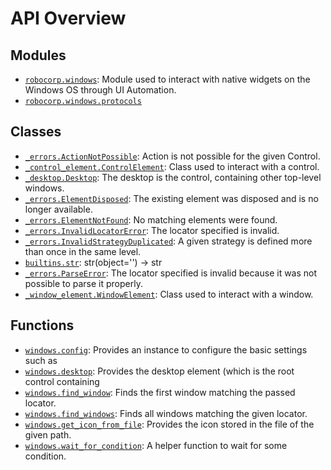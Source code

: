 <!-- markdownlint-disable -->

# API Overview

## Modules

- [`robocorp.windows`](./robocorp.windows.md#module-robocorpwindows): Module used to interact with native widgets on the Windows OS through UI Automation.
- [`robocorp.windows.protocols`](./robocorp.windows.protocols.md#module-robocorpwindowsprotocols)

## Classes

- [`_errors.ActionNotPossible`](./robocorp.windows._errors.md#class-actionnotpossible): Action is not possible for the given Control.
- [`_control_element.ControlElement`](./robocorp.windows._control_element.md#class-controlelement): Class used to interact with a control.
- [`_desktop.Desktop`](./robocorp.windows._desktop.md#class-desktop): The desktop is the control, containing other top-level windows.
- [`_errors.ElementDisposed`](./robocorp.windows._errors.md#class-elementdisposed): The existing element was disposed and is no longer available.
- [`_errors.ElementNotFound`](./robocorp.windows._errors.md#class-elementnotfound): No matching elements were found.
- [`_errors.InvalidLocatorError`](./robocorp.windows._errors.md#class-invalidlocatorerror): The locator specified is invalid.
- [`_errors.InvalidStrategyDuplicated`](./robocorp.windows._errors.md#class-invalidstrategyduplicated): A given strategy is defined more than once in the same level.
- [`builtins.str`](./builtins.md#class-str): str(object='') -> str
- [`_errors.ParseError`](./robocorp.windows._errors.md#class-parseerror): The locator specified is invalid because it was not possible to parse it properly.
- [`_window_element.WindowElement`](./robocorp.windows._window_element.md#class-windowelement): Class used to interact with a window.

## Functions

- [`windows.config`](./robocorp.windows.md#function-config): Provides an instance to configure the basic settings such as
- [`windows.desktop`](./robocorp.windows.md#function-desktop): Provides the desktop element (which is the root control containing
- [`windows.find_window`](./robocorp.windows.md#function-find_window): Finds the first window matching the passed locator.
- [`windows.find_windows`](./robocorp.windows.md#function-find_windows): Finds all windows matching the given locator.
- [`windows.get_icon_from_file`](./robocorp.windows.md#function-get_icon_from_file): Provides the icon stored in the file of the given path.
- [`windows.wait_for_condition`](./robocorp.windows.md#function-wait_for_condition): A helper function to wait for some condition.
